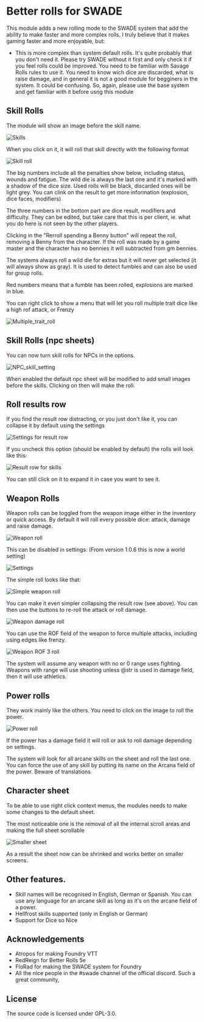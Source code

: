 # Better rolls for SWADE


This module adds a new rolling mode to the SWADE system that add the ability to make faster and more complex rolls. I truly believe that it makes gaming faster and more enjoyable, but:

* This is more complex than system default rolls. It's quite probably that you don't need it. Please try SWADE without it first and only check it if you feel rolls could be improved.
You need to be familiar with Savage Rolls rules to use it. You need to know wich dice are discarded, what is raise damage, and in general it is not a good module for begginers in the system. It could be confusing. So, again, please use the base system and get familiar with it before usng this module

## Skill Rolls

The module will show an image before the skill name. 

![Skills](docs/doc_skills.png)

When you click on it, it will roll that skill directly with the following format

![Skill roll](docs/skill_roll.png)

The big numbers include all the penalties show below, including status, wounds and fatigue.
The wild die is always the last one and it's marked with a shadow of the dice size. Used rolls will be black, discarded ones will be light grey.
You can clink on the result to get more information (explosion, dice faces, modifiers)

The three numbers in the bottom part are dice result, modifiers and difficulty. They can be edited, but take care that this is per client, ie. what you do here is not seen by the other players.

Clicking in the "Rerroll spending a Benny button" will repeat the roll, removing a Benny from the character. If the roll was made by a game master and the character has no bennies it will subtracted from gm bennies.

The systems always roll a wild die for extras but it will never get selected (it will always show as gray). It is used to detect fumbles and can also be used for group rolls.

Red numbers means that a fumble has been rolled, explosions are marked in blue.

You can right click to show a menu that will let you roll multiple trait dice like a high rof attack, or Frenzy

![Multiple_trait_roll](docs/roll_multiple_trait.png)

## Skill Rolls (npc sheets)

You can now turn skill rolls for NPCs in the options.

![NPC_skill_setting](docs/settings_npc_skills.png)

When enabled the default npc sheet will be modified to add small images before the skills. Clicking on then will make the roll.

## Roll results row

If you find the result row distracting, or you just don't like it, you can collapse it by default using the settings

![Settings for result row](docs/settings_show_result.png)

If you uncheck this option (should be enabled by default) the rolls will look like this:

![Result row for skills](docs/skill_result_row.png)

You can still click on it to expand it in case you want to see it.

## Weapon Rolls

Weapon rolls can be toggled from the weapon image either in the inventory or quick access.
By default it will roll every possible dice: attack, damage and raise damage.

![Weapon roll](docs/weapon_roll.png)

This can be disabled in settings. (From version 1.0.6 this is now a world setting)

![Settings](/docs/settings.png)

The simple roll looks like that:

![Simple weapon roll](docs/simple_weapon_roll.png)

You can make it even simpler collapsing the result row (see above).
You can then use the buttons to re-roll the attack or roll damage.

![Weapon damage roll](docs/weapon_damage_roll.png)

You can use the ROF field of the weapon to force multiple attacks, including using edges like frenzy.

![Weapon ROF 3 roll](docs/weapon_rof_3_roll.png)

The system will assume any weapon with no or 0 range uses fighting.
Weapons with range will use shooting unless @str is used in damage field, then it will use athletics.

## Power rolls

They work mainly like the others. You need to click on the image to roll the power.

![Power roll](docs/power_roll.png)

If the power has a damage field it will roll or ask to roll damage depending on settings.

The system will look for all arcane skills on the sheet and roll the last one. You can force the use of any skill by putting its name on the Arcana field of the power. Beware of translations 

## Character sheet

To be able to use right click context menus, the modules needs to make some changes to the default sheet.

The most noticeable one is the removal of all the internal scroll areas and making the full sheet scrollable

![Smaller sheet](docs/small_sheet.png)

As a result the sheet now can be shrinked and works better on smaller screens.

## Other features.
- Skill names will be recognised in English, German or Spanish. You can use any language for an arcane skill as long as it's on the arcane field of a power.
- Hellfrost skills supported (only in English or German)
- Support for Dice so Nice

## Acknowledgements
- Atropos for making Foundry VTT
- RedReign for Better Rolls 5e
- FloRad for making the SWADE system for Foundry
- All the nice people in the #swade channel of the official discord. Such a great community,

## License
The source code is licensed under GPL-3.0.
